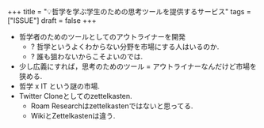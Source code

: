 +++
title = "💡哲学を学ぶ学生のための思考ツールを提供するサービス"
tags = ["ISSUE"]
draft = false
+++

-   哲学者のためのツールとしてのアウトライナーを開発
    -   ? 哲学というよくわからない分野を市場にする人はいるのか.
    -   ? 誰も狙わないからこそよいのでは.
-   少し広義にすれば，思考のためのツール = アウトライナーなんだけど市場を狭める.
-   哲学 x IT という謎の市場.
-   Twitter Cloneとしてのzettelkasten.
    -   Roam Researchはzettelkastenではないと思ってる.
    -   WikiとZettelkastenは違う.
